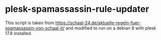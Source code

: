 # plesk-spamassassin-rule-updater
This script is taken from https://schaal-24.de/aktuelle-regeln-fuer-spamassassin-von-schaal-it/ and modified to run on a debian 8 with plesk 17.8 installed.
